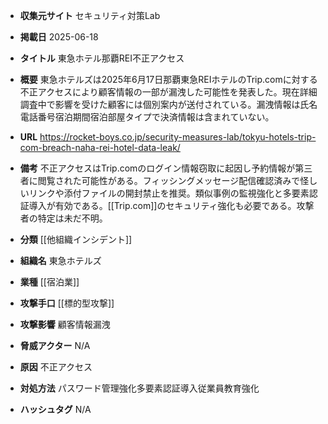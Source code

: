 - **収集元サイト**
セキュリティ対策Lab

- **掲載日**
2025-06-18

- **タイトル**
東急ホテル那覇REI不正アクセス

- **概要**
東急ホテルズは2025年6月17日那覇東急REIホテルのTrip.comに対する不正アクセスにより顧客情報の一部が漏洩した可能性を発表した。現在詳細調査中で影響を受けた顧客には個別案内が送付されている。漏洩情報は氏名電話番号宿泊期間宿泊部屋タイプで決済情報は含まれていない。

- **URL**
https://rocket-boys.co.jp/security-measures-lab/tokyu-hotels-trip-com-breach-naha-rei-hotel-data-leak/

- **備考**
不正アクセスはTrip.comのログイン情報窃取に起因し予約情報が第三者に閲覧された可能性がある。フィッシングメッセージ配信確認済みで怪しいリンクや添付ファイルの開封禁止を推奨。類似事例の監視強化と多要素認証導入が有効である。[[Trip.com]]のセキュリティ強化も必要である。攻撃者の特定は未だ不明。

- **分類**
[[他組織インシデント]]

- **組織名**
東急ホテルズ

- **業種**
[[宿泊業]]

- **攻撃手口**
[[標的型攻撃]]

- **攻撃影響**
顧客情報漏洩

- **脅威アクター**
N/A

- **原因**
不正アクセス

- **対処方法**
パスワード管理強化多要素認証導入従業員教育強化

- **ハッシュタグ**
N/A
